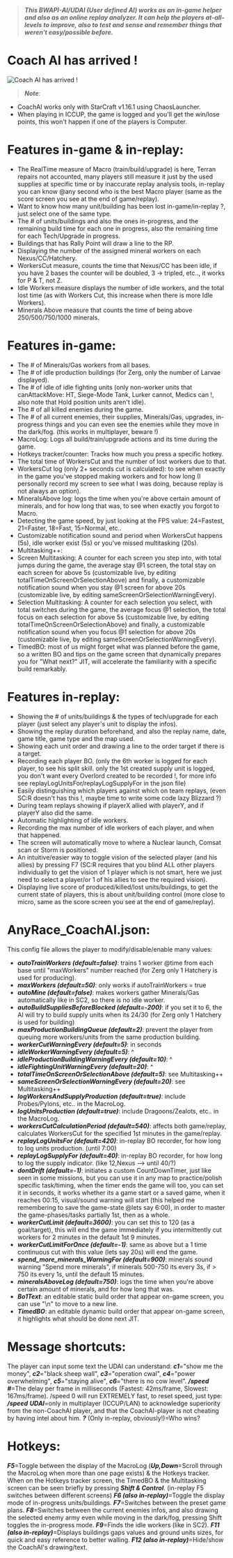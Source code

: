 >_**This BWAPI-AI/UDAI (User defined AI) works as an in-game helper and also as an online replay analyzer.
It can help the players at-all-levels to improve, also to test and sense and remember things that weren't easy/possible before.**_
# Coach AI has arrived !
![Coach AI has arrived !](https://i.ibb.co/VgLmsJC/Carrier-SCR-Art2-resize.jpg)
> _**Note**_:
* CoachAI works only with StarCraft v1.16.1 using ChaosLauncher.
* When playing in ICCUP, the game is logged and you'll get the win/lose points, this won't happen if one of the players is Computer.

#  Features in-game & in-replay:
- The RealTime measure of Macro (train/build/upgrade) is here, Terran repairs not accounted, many players still measure it just by the used supplies at specific time or by inaccurate replay analysis tools, in-replay you can know @any second who is the best Macro player (same as the score screen you see at the end of game/replay).
- Want to know how many unit/building has been lost in-game/in-replay ?, just select one of the same type.
- The # of units/buildings and also the ones in-progress, and the remaining build time for each one in progress, also the remaining time for each Tech/Upgrade in progress.
- Buildings that has Rally Point will draw a line to the RP.
- Displaying the number of the assigned mineral workers on each Nexus/CC/Hatchery.
- WorkersCut measure, counts the time that Nexus/CC has been idle, if you have 2 bases the counter will be doubled, 3 -> tripled, etc.., it works for P & T, not Z.
- Idle Workers measure displays the number of idle workers, and the total lost time (as with Workers Cut, this increase when there is more Idle Workers).
- Minerals Above measure that counts the time of being above 250/500/750/1000 minerals.
#  Features in-game:
- The # of Minerals/Gas workers from all bases.
- The # of idle production buildings (for Zerg, only the number of Larvae displayed).
- The # of idle of idle fighting units (only non-worker units that canAttackMove: HT, Siege-Mode Tank, Lurker cannot, Medics can !, also note that Hold position units aren't idle).
- The # of all killed enemies during the game.
- The # of all current enemies, their supplies, Minerals/Gas, upgrades, in-progress things and you can even see the enemies while they move in the dark/fog. (this works in multiplayer, beware !)
- MacroLog: Logs all build/train/upgrade actions and its time during the game.
- Hotkeys tracker/counter: Tracks how much you press a specific hotkey.
- The total time of WorkersCut and the number of lost workers due to that.
- WorkersCut log (only 2+ seconds cut is calculated): to see when exactly in the game you've stopped making workers and for how long (I personally record my screen to see what I was doing, because replay is not always an option).
- MineralsAbove log: logs the time when you're above certain amount of minerals, and for how long that was, to see when exactly you forgot to Macro.
- Detecting the game speed, by just looking at the FPS value: 24=Fastest, 21=Faster, 18=Fast, 15=Normal, etc..
- Customizable notification sound and period when WorkersCut happens (5s), idle worker exist (5s) or you've missed multitasking (20s).
- Multitasking++:
- Screen Multitasking:
A counter for each screen you step into, with total jumps during the game, the average stay @1 screen, the total stay on each screen for above 5s (customizable live, by editing totalTimeOnScreenOrSelectionAbove) and finally, a customizable notification sound when you stay @1 screen for above 20s (customizable live, by editing sameScreenOrSelectionWarningEvery).
- Selection Multitasking:
A counter for each selection you select, with total switches during the game, the average focus @1 selection, the total focus on each selection for above 5s (customizable live, by editing totalTimeOnScreenOrSelectionAbove) and finally, a customizable notification sound when you focus @1 selection for above 20s (customizable live, by editing sameScreenOrSelectionWarningEvery).
- TimedBO: most of us might forget what was planned before the game, so a written BO and tips on the game screen that dynamically prepares you for "What next?" JIT, will accelerate the familiarity with a specific build remarkably.
#  Features in-replay:
- Showing the # of units/buildings & the types of tech/upgrade for each player (just select any player's unit to display the infos).
- Showing the replay duration beforehand, and also the replay name, date, game title, game type and the map used.
- Showing each unit order and drawing a line to the order target if there is a target.
- Recording each player BO. (only the 6th worker is logged for each player, to see his split skill. only the 1st created supply unit is logged, you don't want every Overlord created to be recorded !, for more info see replayLogUnitsFor/replayLogSupplyFor in the json file)
- Easily distinguishing which players against which on team replays, (even SC:R doesn't has this !, maybe time to write some code lazy Blizzard ?)
- During team replays showing if playerX allied with playerY, and if playerY also did the same.
- Automatic highlighting of idle workers.
- Recording the max number of idle workers of each player, and when that happened.
- The screen will automatically move to where a Nuclear launch, Comsat scan or Storm is positioned.
- An intuitive/easier way to toggle vision of the selected player (and his allies) by pressing F7 (SC:R requires that you blind ALL other players individually to get the vision of 1 player which is not smart, here we just need to select a player/or 1 of his allies to see the required vision).
- Displaying live score of produced/killed/lost units/buildings, to get the current state of players, this is about unit/building control (more close to micro, same as the score screen you see at the end of game/replay).

# AnyRace_CoachAI.json:
This config file allows the player to modify/disable/enable many values:
- _**autoTrainWorkers (default=false)**_: trains 1 worker @time from each base until "maxWorkers" number reached (for Zerg only 1 Hatchery is used for producing).
- **_maxWorkers (default=50)_**: only works if autoTrainWorkers = true
- _**autoMine (default=false)**_: makes workers gather Minerals/Gas automatically like in SC2, so there is no idle worker.
- **_autoBuildSuppliesBeforeBlocked (default=-200)_**: if you set it to 6, the AI will try to build supply units when its 24/30 (for Zerg only 1 Hatchery is used for building)
- **_maxProductionBuildingQueue (default=2)_**: prevent the player from queuing more workers/units from the same production building.
- **_workerCutWarningEvery (default=5)_**: in seconds
- **_idleWorkerWarningEvery (default=5)_**: ^
- **_idleProductionBuildingWarningEvery (default=10)_**: ^
- **_idleFightingUnitWarningEvery (default=20)_**: ^
- **_totalTimeOnScreenOrSelectionAbove (default=5)_**: see Multitasking++
- **_sameScreenOrSelectionWarningEvery (default=20)_**: see Multitasking++
- **_logWorkersAndSupplyProduction (default=true)_**: include Probes/Pylons, etc.. in the MacroLog.
- **_logUnitsProduction (default=true)_**: include Dragoons/Zealots, etc.. in the MacroLog.
- **_workersCutCalculationPeriod (default=540)_**: affects both game/replay, calculates WorkersCut for the specified 1st minutes in the game/replay.
- **_replayLogUnitsFor (default=420)_**: in-replay BO recorder, for how long to log units production. (until 7:00)
- **_replayLogSupplyFor (default=40)_**: in-replay BO recorder, for how long to log the supply indicator. (like 12,Nexus --> until 40/?)
- **_dontDrift (default=-1)_**: initiates a custom CountDownTimer, just like seen in some missions, but you can use it in any map to practice/polish specific task/timing, when the timer ends the game will too, you can set it in seconds, it works whether its a game start or a saved game, when it reaches 00:15, visual/sound warning will start (this helped me remembering to save the game-state @lets say 6:00), in order to master the game-phases/tasks partially 1st, then as a whole.
- **_workerCutLimit (default=3600)_**: you can set this to 120 (as a goal/target), this will end the game immediately if you intermittently cut workers for 2 minutes in the default 1st 9 minutes.
- **_workerCutLimitForOnce (default=-1)_**: same as above but a 1 time continuous cut with this value (lets say 20s) will end the game. 
- **_spend_more_minerals_WarningFor (default=900)_**: minerals sound warning "Spend more minerals", if minerals 500-750 its every 3s, if > 750 its every 1s, until the default 15 minutes.
- **_mineralsAboveLog (default=750)_**: logs the time when you're above certain amount of minerals, and for how long that was.
- **_Bo1Text_**: an editable static build order that appear on-game screen, you can use "\n" to move to a new line.
- **_TimedBO_**: an editable dynamic build order that appear on-game screen, it highlights what should be done next JIT.

# Message shortcuts:
The player can input some text the UDAI can understand:
**_c1_**="show me the money", **_c2_**="black sheep wall", **_c3_**="operation cwal", **_c4_**="power overwhelming", **_c5_**="staying alive", **_c6_**="there is no cow level".
**_/speed #_**=The delay per frame in milliseconds (Fastest: 42ms/frame, Slowest: 167ms/frame). /speed 0 will run EXTREMELY fast, to reset speed, just type: **_/speed_**
**_UDAI_**=only in multiplayer (ICCUP/LAN) to acknowledge superiority from the non-CoachAI player, and that the CoachAI-player is not cheating by having intel about him.
**_?_** (Only in-replay, obviously!)=Who wins?

# Hotkeys:
**_F5_**=Toggle between the display of the MacroLog (**_Up,Down_**=Scroll through the MacroLog when more than one page exists) & the Hotkeys tracker. When on the Hotkeys tracker screen, the TimedBO & the Multitasking screen can be seen briefly by pressing **_Shift & Control_**. (in-replay F5 switches between different screens)
**_F6 (also in-replay)_**=Toggle the display mode of in-progress units/buildings.
**_F7_**=Switches between the preset game plans.
**_F8_**=Switches between the current enemies infos, and also drawing the selected enemy army even while moving in the dark/fog, pressing Shift toggles the in-progress mode.
**_F9_**=Finds the idle workers (like in SC2).
**_F11 (also in-replay)_**=Displays buildings gaps values and ground units sizes, for quick and easy reference to better walling.
**_F12 (also in-replay)_**=Hide/show the CoachAI's drawing/text.
